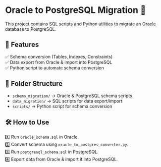 # Oracle to PostgreSQL Migration 🚀  
This project contains SQL scripts and Python utilities to migrate an Oracle database to PostgreSQL.  

## 📌 Features  
✅ Schema conversion (Tables, Indexes, Constraints)  
✅ Data export from Oracle & import into PostgreSQL  
✅ Python script to automate schema conversion  

## 📂 Folder Structure  
- `schema_migration/` → Oracle & PostgreSQL schema scripts  
- `data_migration/` → SQL scripts for data export/import  
- `scripts/` → Python script for schema conversion  

## 🛠️ How to Use  
1️⃣ Run `oracle_schema.sql` in Oracle.  
2️⃣ Convert schema using `oracle_to_postgres_converter.py`.  
3️⃣ Run `postgresql_schema.sql` in PostgreSQL.  
4️⃣ Export data from Oracle & import it into PostgreSQL. 
